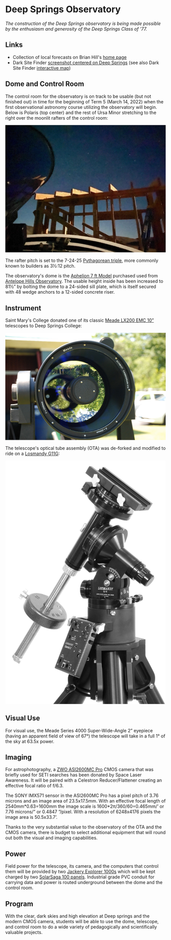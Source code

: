 # Deep Springs Observatory

*The construction of the Deep Springs observatory is being made possible by the enthusiasm and generosity of the Deep Springs Class of '77.*

## Links

* Collection of local forecasts on Brian Hill's [home page](../index.html#weather-forecasts)
* Dark Site Finder [screenshot centered on Deep Springs](./resources/DarkSiteFinderDeepSprings.png) (see also Dark Site Finder [interactive map](https://darksitefinder.com/maps/world.html#10/37.3749/-117.9802))

## Dome and Control Room

The control room for the observatory is on track to be usable (but not finished out) in time for the beginning of Term 5 (March 14, 2022) when the first observational astronomy course
utilizing the observatory will begin. Below is Polaris (top center) and the rest of Ursa Minor stretching to the right over the moonlit rafters of the control room:

![Control Room Framing Begun](./photos/UrsaMinorOverRaftersFromDome.jpeg)

The rafter pitch is set to the 7-24-25 [Pythagorean triple](https://mathworld.wolfram.com/PythagoreanTriple.html), more commonly known to builders as 3&frac12;:12 pitch.

The observatory's dome is the [Aphelion 7 ft Model](https://www.apheliondomes.com/products.html) purchased used from [Antelope Hills Observatory](http://www.antelopehillsobservatory.org). The  usable height inside has been increased to 81&frac12;&rdquo; by bolting the dome to a 24-sided sill plate, which is itself secured with 48 wedge anchors to a 12-sided concrete riser.

## Instrument

Saint Mary's College donated one of its classic [Meade LX200 EMC 10&rdquo;](./resources/LX200_Classic_Manual.pdf) telescopes to Deep Springs College:

![Meade LX200 EMC 10](./photos/MeadeLX200EMC.jpg)

The telescope's optical tube assembly (OTA) was de-forked and modified to ride on a [Losmandy G11G](http://www.losmandy.com/g-11.html):

![Losmandy G11G](./photos/LosmandyG11G.jpg)

## Visual Use

For visual use, the Meade Series 4000 Super-Wide-Angle 2&rdquo; eyepiece (having an apparent field of view of 67&deg;) the telescope will take in a full 1&deg; of the sky at 63.5x power.

## Imaging

For astrophotography, a [ZWO ASI2600MC Pro](https://astronomy-imaging-camera.com/product/asi2600mc-pro-color) CMOS camera that was briefly used for SETI searches has been donated by Space Laser Awareness. It will be paired with a Celestron Reducer/Flattener creating an effective focal ratio of f/6.3.

The SONY IMX571 sensor in the ASI2600MC Pro has a pixel pitch of 3.76 microns and an image area of 23.5x17.5mm. With an effective focal length of 2540mm\*0.63=1600mm the image scale is 1600\*2&pi;/360/60=0.465mm/&rsquo; or 7.76 microns/&rdquo; or 0.4847 &rdquo;/pixel. With a resolution of 6248x4176 pixels the image area is 50.5x33.7&rsquo;.

Thanks to the very substantial value to the observatory of the OTA and the CMOS camera, there is budget to select additional equipment that will round out both the visual and imaging capabilities.

## Power

Field power for the telescope, its camera, and the computers that control them will be provided by two [Jackery Explorer 1000s](https://www.jackery.com/products/explorer-1000-portable-power-station) which will be kept charged by two [SolarSaga 100 panels](https://www.jackery.com/products/solarsaga-100w-solar-panel). Industrial grade PVC conduit for carrying data and power is routed underground between the dome and the control room.

## Program

With the clear, dark skies and high elevation at Deep springs and the modern CMOS camera, students will be able to use the dome, telescope, and control room to do a wide variety of pedagogically and scientifically valuable projects.
